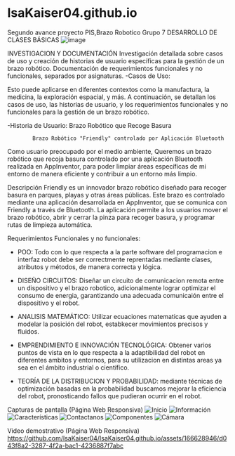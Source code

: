 # IsaKaiser04.github.io
Segundo avance proyecto PIS,Brazo Robotico Grupo 7
DESARROLLO DE CLASES BÁSICAS
![image](https://github.com/IsaKaiser04/IsaKaiser04.github.io/assets/166523218/79ee2834-2083-40e5-9cc6-b6ec7d37666c)

INVESTIGACION Y DOCUMENTACIÓN
Investigación detallada sobre casos de uso y creación de historias de usuario específicas para la gestión de un brazo robótico.
Documentación de requerimientos funcionales y no funcionales, separados por asignaturas.
-Casos de Uso:

Esto puede aplicarse en diferentes contextos como la manufactura, la medicina, la exploración espacial, y más. A continuación, se detallan los casos de uso, las historias de usuario, y los requerimientos funcionales y no funcionales para la gestión de un brazo robótico.

-Historia de Usuario: Brazo Robótico que Recoge Basura
            
            Brazo Robótico "Friendly" controlado por Aplicación Bluetooth
Como usuario preocupado por el medio ambiente,
Queremos un brazo robótico que recoja basura controlado por una aplicación Bluetooth realizada en AppInventor, para poder limpiar áreas específicas de mi entorno de manera eficiente y contribuir a un entorno más limpio.

Descripción
Friendly es un innovador brazo robótico diseñado para recoger basura en parques, playas y otras áreas públicas. Este brazo es controlado mediante una aplicación desarrollada en AppInventor, que se comunica con Friendly a través de Bluetooth. La aplicación permite a los usuarios mover el brazo robótico, abrir y cerrar la pinza para recoger basura, y programar rutas de limpieza automática.

Requerimientos Funcionales y no funcionales:
- POO: Todo con lo que respecta a la parte software del programacion e interfaz robot debe ser correctmente reprentadas mediante clases, atributos y métodos, de manera correcta y lógica.

- DISEÑO CIRCUITOS: Diseñar un circuito de comunicacion remota entre un dispositivo y el brazo robotico, adicionalmente lograr optimizar el consumo de energia,  garantizando una adecuada comunicaión entre el dispositivo y el robot. 

- ANALISIS MATEMÁTICO: Utilizar ecuaciones matematicas que ayuden a modelar la posición del robot, estabkecer movimientos precisos y fluidos.

- EMPRENDIMIENTO E INNOVACIÓN TECNOLÓGICA: Obtener varios puntos de vista en lo que respecta a la adaptibilidad del robot en diferentes ambitos y entornos, para su utilizacion en distintas areas ya sea en el ámbito industrial o científico.

- TEORÍA DE LA DISTRIBUCION Y PROBABILIDAD: mediante técnicas de optimización basadas en la probabilidad buscamos mejorar la eficiencia del robot, pronosticando fallos que pudieran ocurrir en el robot.


Capturas de pantalla (Página Web Responsiva)
![Inicio](https://github.com/IsaKaiser04/IsaKaiser04.github.io/assets/166628946/1a0bc98f-37f4-4886-8736-491f0df33e84)
![Información](https://github.com/IsaKaiser04/IsaKaiser04.github.io/assets/166628946/89ed77cf-d580-4160-a6cb-ab8c134d15d6)
![Características](https://github.com/IsaKaiser04/IsaKaiser04.github.io/assets/166628946/7384e647-53fd-47b7-81b6-87c035a5bc1b)
![Contactanos](https://github.com/IsaKaiser04/IsaKaiser04.github.io/assets/166628946/d54bbe20-fbf2-4085-ab8f-b41d44598995)
![Componentes](https://github.com/IsaKaiser04/IsaKaiser04.github.io/assets/166628946/4891f40e-8bf2-4fe6-b1aa-0ededaddd904)
![Cámara](https://github.com/IsaKaiser04/IsaKaiser04.github.io/assets/166628946/8685612d-e721-4154-91ee-dc1524f513c0)


Video demostrativo (Página Web Responsiva)
https://github.com/IsaKaiser04/IsaKaiser04.github.io/assets/166628946/d043f8a2-3287-4f2a-bac1-4236887f7abc
